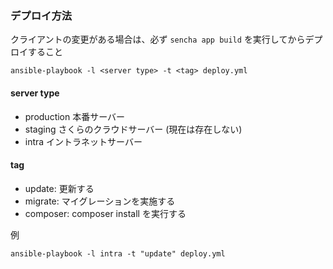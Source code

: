 ### デプロイ方法

クライアントの変更がある場合は、必ず `sencha app build` を実行してからデプロイすること

```
ansible-playbook -l <server type> -t <tag> deploy.yml
```

#### server type

- production 本番サーバー
- staging さくらのクラウドサーバー (現在は存在しない)
- intra イントラネットサーバー

#### tag

- update: 更新する
- migrate: マイグレーションを実施する
- composer: composer install を実行する

例

```
ansible-playbook -l intra -t "update" deploy.yml
```
